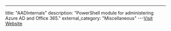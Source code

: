 ---
title: "AADInternals"
description: "PowerShell module for administering Azure AD and Office 365."
external_category: "Miscellaneous"
---[Visit Website](https://github.com/Gerenios/AADInternals)

